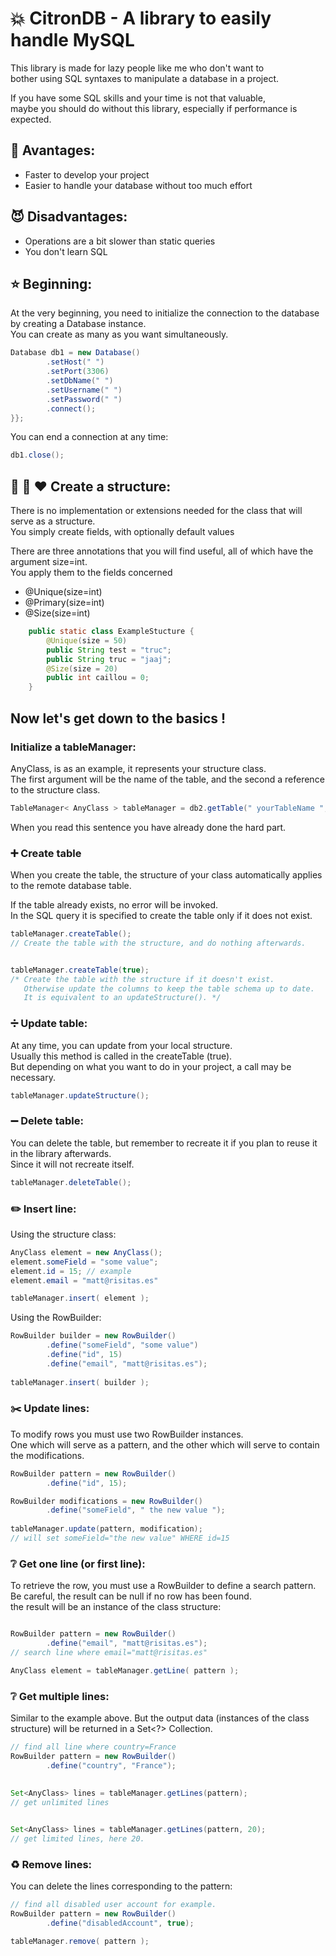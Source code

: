 # 💥 CitronDB - A library to easily handle MySQL  
This library is made for lazy people like me who don't want to  
bother using SQL syntaxes to manipulate a database in a project.  
  
If you have some SQL skills and your time is not that valuable,  
maybe you should do without this library, especially if performance is expected.  

## :blue_heart: Avantages:  
* Faster to develop your project  
* Easier to handle your database without too much effort  

## :smiling_imp: Disadvantages:  
* Operations are a bit slower than static queries  
* You don't learn SQL  


## ⭐ Beginning:
At the very beginning, you need to initialize the connection to the database by creating a Database instance.  
You can create as many as you want simultaneously. 
```java
Database db1 = new Database()
        .setHost(" ")
        .setPort(3306)
        .setDbName(" ")
        .setUsername(" ")
        .setPassword(" ")
        .connect();
}};
```  

You can end a connection at any time:
```java
db1.close();
```

## :blue_heart: :green_heart: :heart: Create a structure: 
There is no implementation or extensions needed for the class that will serve as a structure.  
You simply create fields, with optionally default values 

There are three annotations that you will find useful, all of which have the argument size=int.  
You apply them to the fields concerned   

* @Unique(size=int)
* @Primary(size=int)
* @Size(size=int)

```java
    public static class ExampleStucture {
        @Unique(size = 50)
        public String test = "truc";
        public String truc = "jaaj";
        @Size(size = 20)
        public int caillou = 0;
    }
```

## Now let's get down to the basics !
### Initialize a tableManager:  
AnyClass, is as an example, it represents your structure class.  
The first argument will be the name of the table, and the second a reference to the structure class.  
```java
TableManager< AnyClass > tableManager = db2.getTable(" yourTableName ", AnyClass.class);
```  
  
When you read this sentence you have already done the hard part.  

### :heavy_plus_sign: Create table
When you create the table, the structure of your class automatically applies to the remote database table.  

If the table already exists, no error will be invoked.  
In the SQL query it is specified to create the table only if it does not exist.  

```java
tableManager.createTable();
// Create the table with the structure, and do nothing afterwards. 


tableManager.createTable(true);
/* Create the table with the structure if it doesn't exist.
   Otherwise update the columns to keep the table schema up to date.
   It is equivalent to an updateStructure(). */
```

### :heavy_division_sign: Update table:
At any time, you can update from your local structure.  
Usually this method is called in the createTable (true).  
But depending on what you want to do in your project, a call may be necessary.  
```java
tableManager.updateStructure();
```  
### :heavy_minus_sign: Delete table:
You can delete the table, but remember to recreate it if you plan to reuse it in the library afterwards.  
Since it will not recreate itself.  
```java
tableManager.deleteTable();
```
### :pencil2: Insert line:  
Using the structure class:  
```java
AnyClass element = new AnyClass();
element.someField = "some value";
element.id = 15; // example
element.email = "matt@risitas.es"

tableManager.insert( element );
```
Using the RowBuilder:   
```java
RowBuilder builder = new RowBuilder()
        .define("someField", "some value")
        .define("id", 15)
        .define("email", "matt@risitas.es");
        
tableManager.insert( builder );
```
### :scissors: Update lines:
To modify rows you must use two RowBuilder instances.  
One which will serve as a pattern, and the other which will serve to contain the modifications.  
```java
RowBuilder pattern = new RowBuilder()
        .define("id", 15);

RowBuilder modifications = new RowBuilder()
        .define("someField", " the new value ");
        
tableManager.update(pattern, modification);
// will set someField="the new value" WHERE id=15
```
### :grey_question: Get one line (or first line):
To retrieve the row, you must use a RowBuilder to define a search pattern.  
Be careful, the result can be null if no row has been found.  
the result will be an instance of the class structure:  
```java

RowBuilder pattern = new RowBuilder()
        .define("email", "matt@risitas.es");
// search line where email="matt@risitas.es"

AnyClass element = tableManager.getLine( pattern );
```
### :grey_question: Get multiple lines:
Similar to the example above.
But the output data (instances of the class structure) will be returned in a Set<?> Collection.
```java
// find all line where country=France
RowBuilder pattern = new RowBuilder()
        .define("country", "France");
        
        
Set<AnyClass> lines = tableManager.getLines(pattern);
// get unlimited lines


Set<AnyClass> lines = tableManager.getLines(pattern, 20);
// get limited lines, here 20.
```

### :recycle: Remove lines:
You can delete the lines corresponding to the pattern:
```java
// find all disabled user account for example.
RowBuilder pattern = new RowBuilder()
        .define("disabledAccount", true);

tableManager.remove( pattern );
```
